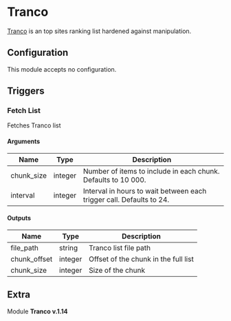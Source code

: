 # Tranco



[Tranco](https://tranco-list.eu/) is an top sites ranking list hardened against manipulation.

## Configuration



This module accepts no configuration.




## Triggers

### Fetch List

Fetches Tranco list



#### Arguments
| Name      |  Type   |  Description  |
| --------- | ------- | --------------------------- |
| chunk_size | integer | Number of items to include in each chunk. Defaults to 10 000. |
| interval | integer | Interval in hours to wait between each trigger call. Defaults to 24. |






#### Outputs
| Name      |  Type   |  Description  |
| --------- | ------- | --------------------------- |
| file_path | string | Tranco list file path |
| chunk_offset | integer | Offset of the chunk in the full list |
| chunk_size | integer | Size of the chunk |















## Extra

Module **Tranco v.1.14**